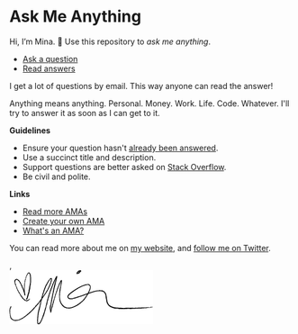 # Ask Me Anything

Hi, I’m Mina. :wave: Use this repository to _ask me anything_.

* [Ask a question](https://github.com/minamarkham/ama/issues/new)
* [Read answers](https://github.com/minamarkham/ama/issues?utf8=%E2%9C%93&q=is%3Aissue%20is%3Aclosed)

I get a lot of questions by email. This way anyone can read the answer!

Anything means anything. Personal. Money. Work. Life. Code. Whatever. I'll try to answer it as soon as I can get to it.

**Guidelines**

- Ensure your question hasn't [already been answered](https://github.com/minamarkham/ama/issues?utf8=%E2%9C%93&q=is%3Aissue%20is%3Aclosed).
- Use a succinct title and description.
- Support questions are better asked on [Stack Overflow](https://stackoverflow.com).
- Be civil and polite.

**Links**

- [Read more AMAs](https://github.com/sindresorhus/amas)
- [Create your own AMA](https://github.com/sindresorhus/amas/blob/master/create-ama.md)
- [What's an AMA?](https://en.wikipedia.org/wiki/Reddit#IAmA_and_AMA)

You can read more about me on [my website](https://mina.codes/), and
[follow me on Twitter](https://twitter.com/minamarkham).

,  
![Mina](signature.png)
